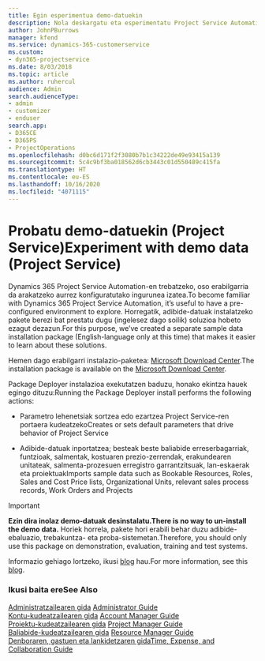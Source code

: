 ```yaml
---
title: Egin esperimentua demo-datuekin
description: Nola deskargatu eta esperimentatu Project Service Automation-erako demo-datuak erabilita.
author: JohnPBurrows
manager: kfend
ms.service: dynamics-365-customerservice
ms.custom:
- dyn365-projectservice
ms.date: 8/03/2018
ms.topic: article
ms.author: ruhercul
audience: Admin
search.audienceType:
- admin
- customizer
- enduser
search.app:
- D365CE
- D365PS
- ProjectOperations
ms.openlocfilehash: d0bc6d171f2f3080b7b1c34222de49e93415a139
ms.sourcegitcommit: 5c4c9bf3ba018562d6cb3443c01d550489c415fa
ms.translationtype: HT
ms.contentlocale: eu-ES
ms.lasthandoff: 10/16/2020
ms.locfileid: "4071115"
---
```

# <a name="experiment-with-demo-data-project-service"></a><span data-ttu-id="c05ba-103">Probatu demo-datuekin (Project Service)</span><span class="sxs-lookup"><span data-stu-id="c05ba-103">Experiment with demo data (Project Service)</span></span>

<span data-ttu-id="c05ba-104">Dynamics 365 Project Service Automation-en trebatzeko, oso erabilgarria da arakatzeko aurrez konfiguratutako ingurunea izatea.</span><span class="sxs-lookup"><span data-stu-id="c05ba-104">To become familiar with Dynamics 365 Project Service Automation, it’s useful to have a pre-configured environment to explore.</span></span> <span data-ttu-id="c05ba-105">Horregatik, adibide-datuak instalatzeko pakete berezi bat prestatu dugu (ingelesez dago soilik) soluzioa hobeto ezagut dezazun.</span><span class="sxs-lookup"><span data-stu-id="c05ba-105">For this purpose, we’ve created a separate sample data installation package (English-language only at this time) that makes it easier to learn about these solutions.</span></span> 

<span data-ttu-id="c05ba-106">Hemen dago erabilgarri instalazio-paketea: [Microsoft Download Center](https://go.microsoft.com/fwlink/?linkid=859966).</span><span class="sxs-lookup"><span data-stu-id="c05ba-106">The installation package is available on the [Microsoft Download Center](https://go.microsoft.com/fwlink/?linkid=859966).</span></span>  

<span data-ttu-id="c05ba-107">Package Deployer instalazioa exekutatzen baduzu, honako ekintza hauek egingo dituzu:</span><span class="sxs-lookup"><span data-stu-id="c05ba-107">Running the Package Deployer install performs the following actions:</span></span> 
  
-   <span data-ttu-id="c05ba-108">Parametro lehenetsiak sortzea edo ezartzea Project Service-ren portaera kudeatzeko</span><span class="sxs-lookup"><span data-stu-id="c05ba-108">Creates or sets default parameters that drive behavior of Project Service</span></span>  
  
-   <span data-ttu-id="c05ba-109">Adibide-datuak inportatzea; besteak beste baliabide erreserbagarriak, funtzioak, salmentak, kostuaren prezio-zerrendak, erakundearen unitateak, salmenta-prozesuen erregistro garrantzitsuak, lan-eskaerak eta proiektuak</span><span class="sxs-lookup"><span data-stu-id="c05ba-109">Imports sample data such as Bookable Resources, Roles, Sales and Cost Price lists, Organizational Units, relevant sales process records, Work Orders and Projects</span></span>    
  
> [!IMPORTANT]
> <span data-ttu-id="c05ba-110">**Ezin dira inolaz demo-datuak desinstalatu.**</span><span class="sxs-lookup"><span data-stu-id="c05ba-110">**There is no way to un-install the demo data.**</span></span> <span data-ttu-id="c05ba-111">Horiek horrela, pakete hori erabili behar duzu adibide- ebaluazio, trebakuntza- eta proba-sistemetan.</span><span class="sxs-lookup"><span data-stu-id="c05ba-111">Therefore, you should only use this package on demonstration, evaluation, training and test systems.</span></span>

<span data-ttu-id="c05ba-112">Informazio gehiago lortzeko, ikusi [blog](https://blogs.msdn.microsoft.com/crm/2017/10/24/microsoft-dynamics-365-for-field-service-and-project-service-automation-sample-data) hau.</span><span class="sxs-lookup"><span data-stu-id="c05ba-112">For more information, see this [blog](https://blogs.msdn.microsoft.com/crm/2017/10/24/microsoft-dynamics-365-for-field-service-and-project-service-automation-sample-data).</span></span>





  
### <a name="see-also"></a><span data-ttu-id="c05ba-113">Ikusi baita ere</span><span class="sxs-lookup"><span data-stu-id="c05ba-113">See Also</span></span>  
 <span data-ttu-id="c05ba-114">[Administratzailearen gida](../psa/admin-guide.md) </span><span class="sxs-lookup"><span data-stu-id="c05ba-114">[Administrator Guide](../psa/admin-guide.md) </span></span>  
 <span data-ttu-id="c05ba-115">[Kontu-kudeatzailearen gida](../psa/account-manager-guide.md) </span><span class="sxs-lookup"><span data-stu-id="c05ba-115">[Account Manager Guide](../psa/account-manager-guide.md) </span></span>  
 <span data-ttu-id="c05ba-116">[Proiektu-kudeatzailearen gida](../psa/project-manager-guide.md) </span><span class="sxs-lookup"><span data-stu-id="c05ba-116">[Project Manager Guide](../psa/project-manager-guide.md) </span></span>  
 <span data-ttu-id="c05ba-117">[Baliabide-kudeatzailearen gida](../psa/resource-manager-guide.md) </span><span class="sxs-lookup"><span data-stu-id="c05ba-117">[Resource Manager Guide](../psa/resource-manager-guide.md) </span></span>  
 [<span data-ttu-id="c05ba-118">Denboraren, gastuen eta lankidetzaren gida</span><span class="sxs-lookup"><span data-stu-id="c05ba-118">Time, Expense, and Collaboration Guide</span></span>](../psa/time-expense-collaboration-guide.md)
